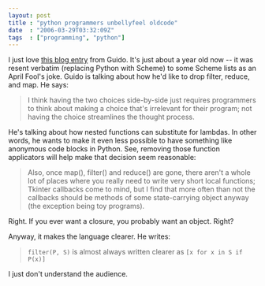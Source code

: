 ```yaml
---
layout: post
title : "python programmers unbellyfeel oldcode"
date  : "2006-03-29T03:32:09Z"
tags  : ["programming", "python"]
---
```

I just love [this blog
entry](http://www.artima.com/weblogs/viewpost.jsp?thread=98196) from Guido.
It's just about a year old now -- it was resent verbatim (replacing Python with
Scheme) to some Scheme lists as an April Fool's joke.  Guido is talking about
how he'd like to drop filter, reduce, and map.  He says:

> I think having the two choices side-by-side just requires programmers to
> think about making a choice that's irrelevant for their program; not having
> the choice streamlines the thought process.

He's talking about how nested functions can substitute for lambdas.  In other
words, he wants to make it even less possible to have something like anonymous
code blocks in Python.  See, removing those function applicators will help make
that decision seem reasonable:

> Also, once map(), filter() and reduce() are gone, there aren't a whole lot of
> places where you really need to write very short local functions; Tkinter
> callbacks come to mind, but I find that more often than not the callbacks
> should be methods of some state-carrying object anyway (the exception being
> toy programs).

Right.  If you ever want a closure, you probably want an object.  Right?

Anyway, it makes the language clearer.  He writes:

> `filter(P, S)` is almost always written clearer as `[x for x in S if P(x)]`

I just don't understand the audience.

